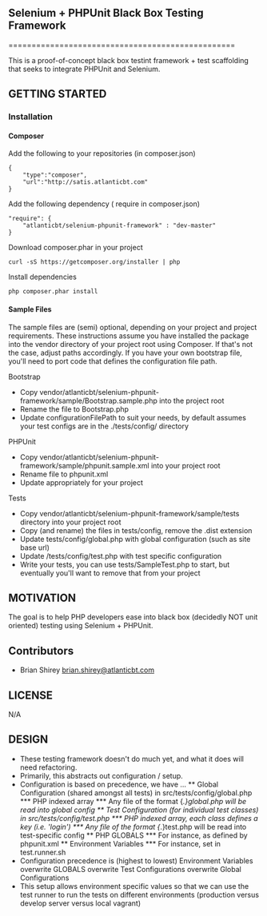## Selenium + PHPUnit Black Box Testing Framework
=================================================

This is a proof-of-concept black box testint framework + test scaffolding that seeks to integrate PHPUnit and Selenium.

## GETTING STARTED

### Installation

#### Composer

Add the following to your repositories (in composer.json)

    {
        "type":"composer",
        "url":"http://satis.atlanticbt.com"
    }

Add the following dependency ( require in composer.json)

    "require": {
        "atlanticbt/selenium-phpunit-framework" : "dev-master"
    }

Download composer.phar in your project

    curl -sS https://getcomposer.org/installer | php

Install dependencies

    php composer.phar install


#### Sample Files

The sample files are (semi) optional, depending on your project and project requirements. These instructions assume you have installed the package into the vendor directory of your project root using Composer. If that's not the case, adjust paths accordingly. If you have your own bootstrap file, you'll need to port code that defines the configuration file path.

Bootstrap

* Copy vendor/atlanticbt/selenium-phpunit-framework/sample/Bootstrap.sample.php into the project root
* Rename the file to Bootstrap.php
* Update configurationFilePath to suit your needs, by default assumes your test configs are in the ./tests/config/ directory

PHPUnit

* Copy vendor/atlanticbt/selenium-phpunit-framework/sample/phpunit.sample.xml into your project root
* Rename file to phpunit.xml
* Update appropriately for your project

Tests

* Copy vendor/atlanticbt/selenium-phpunit-framework/sample/tests directory into your project root
* Copy (and rename) the files in tests/config, remove the .dist extension
* Update tests/config/global.php with global configuration (such as site base url)
* Update /tests/config/test.php with test specific configuration
* Write your tests, you can use tests/SampleTest.php to start, but eventually you'll want to remove that from your project


## MOTIVATION

The goal is to help PHP developers ease into black box (decidedly NOT unit oriented) testing using Selenium + PHPUnit.

## Contributors

* Brian Shirey <brian.shirey@atlanticbt.com>

## LICENSE

N/A

## DESIGN

* These testing framework doesn't do much yet, and what it does will need refactoring.
* Primarily, this abstracts out configuration / setup.
* Configuration is based on precedence, we have ...
    ** Global Configuration (shared amongst all tests) in src/tests/config/global.php
        *** PHP indexed array
        *** Any file of the format {*.}global.php will be read into global config
    ** Test Configuration (for individual test classes) in src/tests/config/test.php
        *** PHP indexed array, each class defines a key (i.e. 'login')
        *** Any file of the format {*.}test.php will be read into test-specific config
    ** PHP GLOBALS
        *** For instance, as defined by phpunit.xml
    ** Environment Variables
        *** For instance, set in test.runner.sh
* Configuration precedence is (highest to lowest) Environment Variables overwrite GLOBALS overwrite Test Configurations overwrite Global Configurations
* This setup allows environment specific values so that we can use the test runner to run the tests on different environments (production versus develop server versus local vagrant)